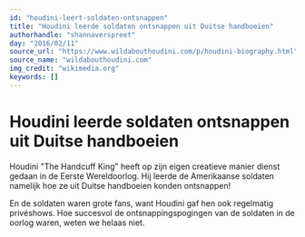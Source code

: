 ```yaml
---
id: "houdini-leert-soldaten-ontsnappen"
title: "Houdini leerde soldaten ontsnappen uit Duitse handboeien"
authorhandle: "shannaverspreet"
day: "2016/02/11"
source_url: "https://www.wildabouthoudini.com/p/houdini-biography.html"
source_name: "wildabouthoudini.com"
img_credit: "wikimedia.org"
keywords: []
---
```

# Houdini leerde soldaten ontsnappen uit Duitse handboeien
Houdini "The Handcuff King" heeft op zijn eigen creatieve manier dienst gedaan in de Eerste Wereldoorlog. Hij leerde de Amerikaanse soldaten namelijk hoe ze uit Duitse handboeien konden ontsnappen!

En de soldaten waren grote fans, want Houdini gaf hen ook regelmatig privéshows. Hoe succesvol de ontsnappingspogingen van de soldaten in de oorlog waren, weten we helaas niet.